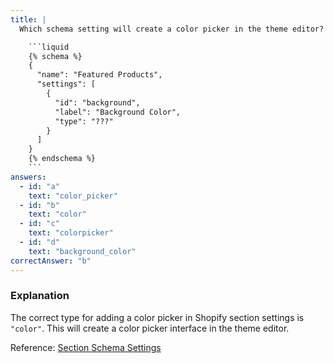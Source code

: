 ```yaml
---
title: |
  Which schema setting will create a color picker in the theme editor? 🎨

    ```liquid
    {% schema %}
    {
      "name": "Featured Products",
      "settings": [
        {
          "id": "background",
          "label": "Background Color", 
          "type": "???"
        }
      ]
    }
    {% endschema %}
    ```
answers:
  - id: "a"
    text: "color_picker"
  - id: "b"
    text: "color"
  - id: "c"
    text: "colorpicker"
  - id: "d"
    text: "background_color"
correctAnswer: "b"
---
```


### Explanation

The correct type for adding a color picker in Shopify section settings is `"color"`. This will create a color picker interface in the theme editor.

Reference: [Section Schema Settings](https://shopify.dev/themes/architecture/sections/section-schema) 